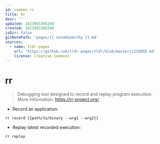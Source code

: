 ```yaml
---
id: common.rr
title: Rr
desc: ''
updated: 1623965306208
created: 1623965306208
isDir: false
gitNotePath: 'pages/{{ noteHiearchy }}.md'
sources:
  - name: tldr-pages
    url: 'https://github.com/tldr-pages/tldr/blob/master/LICENSE.md'
    license: Creative Commons
---
```

# rr

> Debugging tool designed to record and replay program execution.
> More information: <https://rr-project.org/>.

- Record an application:

`rr record {{path/to/binary --arg1 --arg2}}`

- Replay latest recorded execution:

`rr replay`

